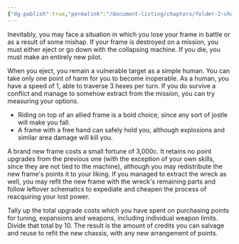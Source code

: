 ```yaml
---
{"dg-publish":true,"permalink":"/document-listing/chapters/folder-2-character/losing-your-frame/"}
---
```


Inevitably, you may face a situation in which you lose your frame in battle or as a result of some mishap. If your frame is destroyed on a mission, you must either eject or go down with the collapsing machine. If you die, you must make an entirely new pilot.

When you eject, you remain a vulnerable target as a simple human. You can take only one point of harm for you to become inoperable. As a human, you have a speed of 1, able to traverse 3 hexes per turn. If you do survive a conflict and manage to somehow extract from the mission, you can try measuring your options.
- Riding on top of an allied frame is a bold choice, since any sort of jostle will make you fall.
- A frame with a free hand can safely hold you, although explosions and similar area damage will kill you.

A brand new frame costs a small fortune of 3,000c. It retains no point upgrades from the previous one (with the exception of your own skills, since they are not tied to the machine), although you may redistribute the new frame's points it to your liking. If you managed to extract the wreck as well, you may refit the new frame with the wreck's remaining parts and follow leftover schematics to expediate and cheapen the process of reacquiring your lost power.

Tally up the total upgrade costs which you have spent on purchasing points for tuning, expansions and weapons, including individual weapon limits. Divide that total by 10. The result is the amount of credits you can salvage and reuse to refit the new chassis, with any new arrangement of points.